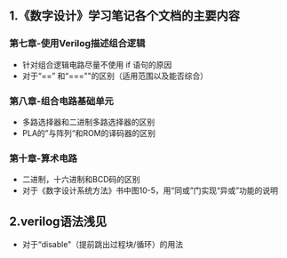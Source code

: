 ## 1.《数字设计》学习笔记各个文档的主要内容

### 第七章-使用Verilog描述组合逻辑

* 针对组合逻辑电路尽量不使用 if 语句的原因
* 对于“=\=” 和“===""的区别（适用范围以及能否综合）

### 第八章-组合电路基础单元

* 多路选择器和二进制多路选择器的区别
* PLA的”与阵列“和ROM的译码器的区别

### 第十章-算术电路

* 二进制，十六进制和BCD码的区别
* 对于《数字设计系统方法》书中图10-5，用“同或”门实现“异或”功能的说明





## 2.verilog语法浅见

* 对于“disable"（提前跳出过程块/循环）的用法